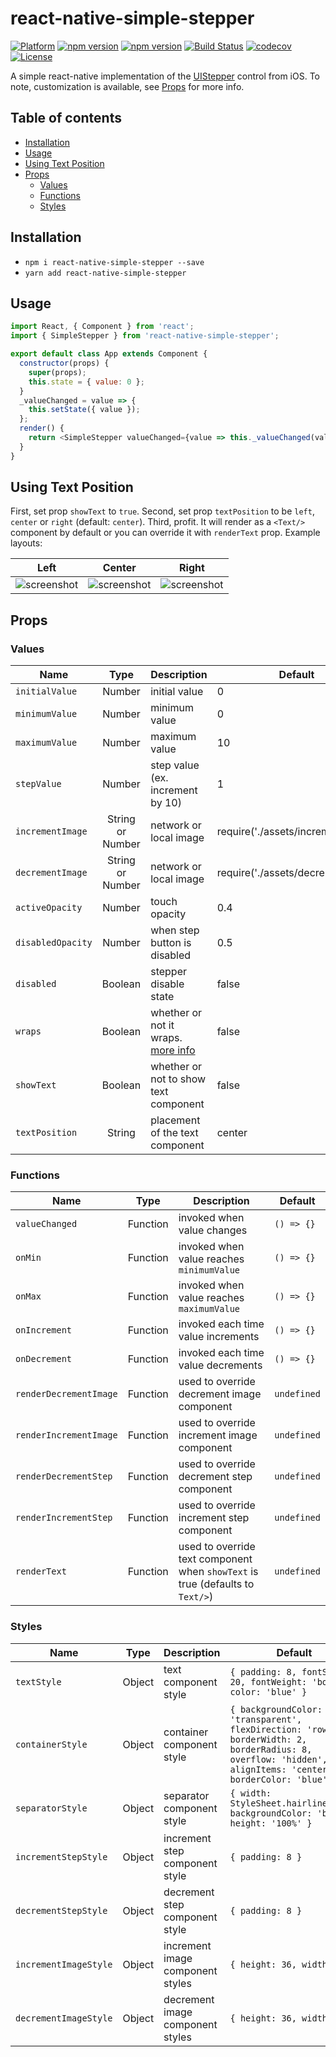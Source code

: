 # react-native-simple-stepper

[![Platform](https://img.shields.io/badge/platform-react--native-lightgrey.svg)](https://reactnative.dev)
[![npm version](http://img.shields.io/npm/v/react-native-simple-stepper.svg)](https://www.npmjs.com/package/react-native-simple-stepper)
[![npm version](http://img.shields.io/npm/dm/react-native-simple-stepper.svg)](https://www.npmjs.com/package/react-native-simple-stepper)
[![Build Status](https://travis-ci.org/testshallpass/react-native-simple-stepper.svg?branch=master)](https://travis-ci.org/testshallpass/react-native-simple-stepper)
[![codecov](https://codecov.io/gh/testshallpass/react-native-simple-stepper/branch/master/graph/badge.svg)](https://codecov.io/gh/testshallpass/react-native-simple-stepper)
[![License](https://img.shields.io/badge/license-MIT-blue.svg)](https://raw.github.com/testshallpass/react-native-simple-stepper/master/LICENSE)

A simple react-native implementation of the [UIStepper](https://developer.apple.com/reference/uikit/uistepper) control from iOS. To note, customization is available, see [Props](#props) for more info.

## Table of contents

* [Installation](#installation)
* [Usage](#usage)
* [Using Text Position](#Using-Text-Position)
* [Props](#props)
  * [Values](#values)
  * [Functions](#functions)
  * [Styles](#styles)

## Installation

* ```npm i react-native-simple-stepper --save```
* ```yarn add react-native-simple-stepper```

## Usage

```javascript
import React, { Component } from 'react';
import { SimpleStepper } from 'react-native-simple-stepper';

export default class App extends Component {
  constructor(props) {
    super(props);
    this.state = { value: 0 };
  }
  _valueChanged = value => {
    this.setState({ value });
  };
  render() {
    return <SimpleStepper valueChanged={value => this._valueChanged(value)} />;
  }
}
```

## Using Text Position

First, set prop `showText` to `true`. Second, set prop `textPosition` to be `left`, `center` or `right` (default: `center`). Third, profit. It will render as a `<Text/>` component by default or you can override it with `renderText` prop. Example layouts:

| Left | Center | Right |
| :---: | :---: | :---: |
| ![screenshot](https://raw.github.com/testshallpass/react-native-simple-stepper/add-typescript-definitions/screenshots/left.png) | ![screenshot](https://raw.github.com/testshallpass/react-native-simple-stepper/add-typescript-definitions/screenshots/center.png) | ![screenshot](https://raw.github.com/testshallpass/react-native-simple-stepper/add-typescript-definitions/screenshots/right.png)

## Props

### Values

| Name | Type | Description | Default |
| --- | :---: | --- | --- |
| ```initialValue``` | Number  | initial value | 0
| ```minimumValue``` | Number  | minimum value | 0
| ```maximumValue``` | Number  | maximum value | 10
| ```stepValue``` | Number  | step value (ex. increment by 10) | 1
| ```incrementImage``` | String or Number  | network or local image | require('./assets/increment.png')
| ```decrementImage``` | String or Number  | network or local image | require('./assets/decrement.png')
| ```activeOpacity``` | Number  | touch opacity | 0.4
| ```disabledOpacity``` | Number  | when step button is disabled | 0.5
| ```disabled``` | Boolean  | stepper disable state | false
| ```wraps``` | Boolean  | whether or not it wraps. [more info](https://developer.apple.com/documentation/uikit/uistepper/1624068-wraps) | false
| ```showText``` | Boolean  | whether or not to show text component | false
| ```textPosition``` | String  | placement of the text component | center

### Functions

| Name | Type | Description | Default |
| --- | :---: | --- | --- |
| ```valueChanged``` | Function  | invoked when value changes | `() => {}`
| ```onMin``` | Function  | invoked when value reaches `minimumValue` | `() => {}`
| ```onMax``` | Function  | invoked when value reaches `maximumValue` | `() => {}`
| ```onIncrement``` | Function  | invoked each time value increments | `() => {}`
| ```onDecrement``` | Function  | invoked each time value decrements | `() => {}`
| ```renderDecrementImage``` | Function  | used to override decrement image component | `undefined`
| ```renderIncrementImage``` | Function  | used to override increment image component | `undefined`
| ```renderDecrementStep``` | Function  | used to override decrement step component | `undefined`
| ```renderIncrementStep``` | Function  | used to override increment step component | `undefined`
| ```renderText``` | Function  | used to override text component when `showText` is true (defaults to `Text/>`) | `undefined`

### Styles

| Name | Type | Description | Default |
| --- | :---: | --- | --- |
| ```textStyle``` | Object  | text component style | `{ padding: 8, fontSize: 20, fontWeight: 'bold', color: 'blue' }`
| ```containerStyle``` | Object  | container component style | `{ backgroundColor: 'transparent', flexDirection: 'row', borderWidth: 2, borderRadius: 8, overflow: 'hidden', alignItems: 'center', borderColor: 'blue' }`
| ```separatorStyle``` | Object  | separator component style | `{ width: StyleSheet.hairlineWidth, backgroundColor: 'blue', height: '100%' }`
| ```incrementStepStyle``` | Object  | increment step component style | `{ padding: 8 }`
| ```decrementStepStyle``` | Object  | decrement step component style | `{ padding: 8 }`
| ```incrementImageStyle``` | Object  | increment image component styles | `{ height: 36, width: 36 }`
| ```decrementImageStyle``` | Object  | decrement image component styles | `{ height: 36, width: 36 }`
